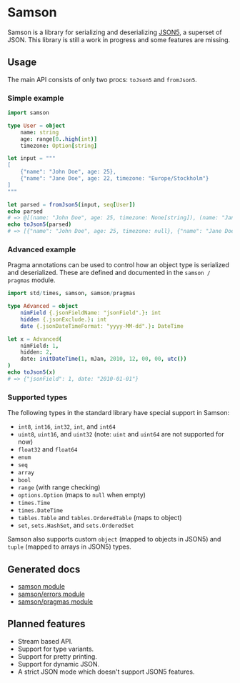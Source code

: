 # Samson

Samson is a library for serializing and deserializing [JSON5](https://github.com/json5/json5), a superset of JSON. This library is still a work in progress and some features are missing.

<!--

## Installation

Samson is available on Nimble:
```
nimble install samson
```
-->

## Usage

The main API consists of only two procs: `toJson5` and `fromJson5`.

### Simple example
```nim
import samson

type User = object
    name: string
    age: range[0..high(int)]
    timezone: Option[string]

let input = """
[
    {"name": "John Doe", age: 25},
    {"name": "Jane Doe", age: 22, timezone: "Europe/Stockholm"}
]
"""

let parsed = fromJson5(input, seq[User])
echo parsed
# => @[(name: "John Doe", age: 25, timezone: None[string]), (name: "Jane Doe", age: 22, timezone: Some("Europe/Stockholm"))]
echo toJson5(parsed)
# => [{"name": "John Doe", age: 25, timezone: null}, {"name": "Jane Doe", age: 22, timezone: "Europe/Stockholm"}]
```
### Advanced example
Pragma annotations can be used to control how an object type is serialized and deserialized. These are defined and documented in the `samson / pragmas` module.

```nim
import std/times, samson, samson/pragmas

type Advanced = object
    nimField {.jsonFieldName: "jsonField".}: int
    hidden {.jsonExclude.}: int
    date {.jsonDateTimeFormat: "yyyy-MM-dd".}: DateTime

let x = Advanced(
    nimField: 1,
    hidden: 2,
    date: initDateTime(1, mJan, 2010, 12, 00, 00, utc())
)
echo toJson5(x)
# => {"jsonField": 1, date: "2010-01-01"}
```

<!--
### JsonValue

Sometimes no proper JSON schema exists meaning that it's not possible to describe it with a normal object. For those cases, Samson offers a special `JsonValue` type. It can be used like any other supported type in Samson, e.g `fromJson5(input, JsonValue)`. The `JsonValue` type can represent any possible value in JSON. It should be avoided unless absolutely necessary, as it's a lot more convenient to use a proper type. Example:

```nim

```
-->

### Supported types

The following types in the standard library have special support in Samson:


- `int8`, `int16`, `int32`, `int`, and `int64`
- `uint8`, `uint16`, and `uint32` (note: `uint` and `uint64` are not supported for now)
- `float32` and `float64`
- `enum`
- `seq`
- `array`
- `bool`
- `range` (with range checking)
- `options.Option` (maps to `null` when empty)
- `times.Time`
- `times.DateTime`
- `tables.Table` and `tables.OrderedTable` (maps to object)
- `set`, `sets.HashSet`, and `sets.OrderedSet`

Samson also supports custom `object` (mapped to objects in JSON5) and `tuple` (mapped to arrays in JSON5) types.

## Generated docs

- [samson module](https://gulpf.github.io/samson/samson.html)
- [samson/errors module](https://gulpf.github.io/samson/errors.html)
- [samson/pragmas module](https://gulpf.github.io/samson/pragmas.html)

## Planned features

- Stream based API.
- Support for type variants.
- Support for pretty printing.
- Support for dynamic JSON.
- A strict JSON mode which doesn't support JSON5 features.
